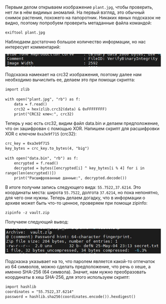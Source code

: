 Первым делом открываем изображение `plant.jpg`, чтобы проверить, нет ли в нём видимых аномалий. На первый взгляд, это обычный снимок растения, похожего на папоротник. Никаких явных подсказок не видно, поэтому попробуем проверить метаданные файла командой:
```
exiftool plant.jpg
```
Наблюдаем достаточно большое количество информации, но нас интересует комментарий:

![1](https://github.com/dhxgc/as25-writeups/blob/main/mysterious_plant_ctf/img/1.jpg?raw=true)

Подсказка намекает на crc32 изображения, поэтому далее нам необходимо вычислить ее, делаем это при помощи скрипта:
```
import zlib

with open("plant.jpg", "rb") as f:
    data = f.read()
    crc32 = hex(zlib.crc32(data) & 0xFFFFFFFF)
    print("CRC32 ключ:", crc32)
```

Теперь у нас есть crc32, видим файл data.bin и делаем предположение, что он зашифрован с помощью XOR. Напишем скрипт для расшифровки XOR с ключом `0xa3e9f715` (crc32):
```
crc_key = 0xa3e9f715
key_bytes = crc_key.to_bytes(4, "big")  

with open("data.bin", "rb") as f:
    encrypted = f.read()
    decrypted = bytes([encrypted[i] ^ key_bytes[i % 4] for i in range(len(encrypted))])
    print("Расшифрованные данные:", decrypted.decode())
```

В итоге получим запись следующего вида: `55.7522,37.6214`.
Это координаты места: широта `55.7522`, долгота `37.6214`, но пока непонятно, для чего они нужны. Теперь делаем догадку, что в информации о архиве может быть что-то ценное, проверяем при помощи zipinfo:
```
zipinfo -z vault.zip  
```

Получаем следующий вывод:

![2](https://github.com/dhxgc/as25-writeups/blob/main/mysterious_plant_ctf/img/2.jpg?raw=true)

Подсказка указывает на то, что паролем является какой-то отпечаток из 64 символов, можно сделать предположение, что речь о хеше, а именно SHA-256 (64 символа). Значит, нам нужно преобразовать координаты в хеш SHA-256, для этого используем скрипт:
```
import hashlib  
coordinates = "55.7522,37.6214"  
password = hashlib.sha256(coordinates.encode()).hexdigest()  
